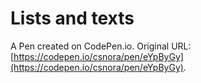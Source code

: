 # Lists and texts

A Pen created on CodePen.io. Original URL: [https://codepen.io/csnora/pen/eYpByGy](https://codepen.io/csnora/pen/eYpByGy).


